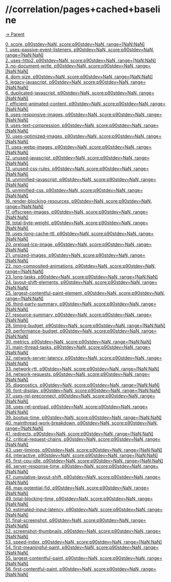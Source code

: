 
# //correlation/pages+cached+baseline

[→ Parent](../..)



[0. score, p90stdev=NaN, score:p90stdev=NaN, range=[NaN:NaN]](../../meta/score/samples/pages+cached+baseline)  
[1. uses-passive-event-listeners, p90stdev=NaN, score:p90stdev=NaN, range=[NaN:NaN]](../../uses-passive-event-listeners/samples/pages+cached+baseline/)  
[2. uses-http2, p90stdev=NaN, score:p90stdev=NaN, range=[NaN:NaN]](../../uses-http2/samples/pages+cached+baseline/)  
[3. no-document-write, p90stdev=NaN, score:p90stdev=NaN, range=[NaN:NaN]](../../no-document-write/samples/pages+cached+baseline/)  
[4. dom-size, p90stdev=NaN, score:p90stdev=NaN, range=[NaN:NaN]](../../dom-size/samples/pages+cached+baseline/)  
[5. legacy-javascript, p90stdev=NaN, score:p90stdev=NaN, range=[NaN:NaN]](../../legacy-javascript/samples/pages+cached+baseline/)  
[6. duplicated-javascript, p90stdev=NaN, score:p90stdev=NaN, range=[NaN:NaN]](../../duplicated-javascript/samples/pages+cached+baseline/)  
[7. efficient-animated-content, p90stdev=NaN, score:p90stdev=NaN, range=[NaN:NaN]](../../efficient-animated-content/samples/pages+cached+baseline/)  
[8. uses-responsive-images, p90stdev=NaN, score:p90stdev=NaN, range=[NaN:NaN]](../../uses-responsive-images/samples/pages+cached+baseline/)  
[9. uses-text-compression, p90stdev=NaN, score:p90stdev=NaN, range=[NaN:NaN]](../../uses-text-compression/samples/pages+cached+baseline/)  
[10. uses-optimized-images, p90stdev=NaN, score:p90stdev=NaN, range=[NaN:NaN]](../../uses-optimized-images/samples/pages+cached+baseline/)  
[11. uses-webp-images, p90stdev=NaN, score:p90stdev=NaN, range=[NaN:NaN]](../../uses-webp-images/samples/pages+cached+baseline/)  
[12. unused-javascript, p90stdev=NaN, score:p90stdev=NaN, range=[NaN:NaN]](../../unused-javascript/samples/pages+cached+baseline/)  
[13. unused-css-rules, p90stdev=NaN, score:p90stdev=NaN, range=[NaN:NaN]](../../unused-css-rules/samples/pages+cached+baseline/)  
[14. unminified-javascript, p90stdev=NaN, score:p90stdev=NaN, range=[NaN:NaN]](../../unminified-javascript/samples/pages+cached+baseline/)  
[15. unminified-css, p90stdev=NaN, score:p90stdev=NaN, range=[NaN:NaN]](../../unminified-css/samples/pages+cached+baseline/)  
[16. render-blocking-resources, p90stdev=NaN, score:p90stdev=NaN, range=[NaN:NaN]](../../render-blocking-resources/samples/pages+cached+baseline/)  
[17. offscreen-images, p90stdev=NaN, score:p90stdev=NaN, range=[NaN:NaN]](../../offscreen-images/samples/pages+cached+baseline/)  
[18. total-byte-weight, p90stdev=NaN, score:p90stdev=NaN, range=[NaN:NaN]](../../total-byte-weight/samples/pages+cached+baseline/)  
[19. uses-long-cache-ttl, p90stdev=NaN, score:p90stdev=NaN, range=[NaN:NaN]](../../uses-long-cache-ttl/samples/pages+cached+baseline/)  
[20. preload-lcp-image, p90stdev=NaN, score:p90stdev=NaN, range=[NaN:NaN]](../../preload-lcp-image/samples/pages+cached+baseline/)  
[21. unsized-images, p90stdev=NaN, score:p90stdev=NaN, range=[NaN:NaN]](../../unsized-images/samples/pages+cached+baseline/)  
[22. non-composited-animations, p90stdev=NaN, score:p90stdev=NaN, range=[NaN:NaN]](../../non-composited-animations/samples/pages+cached+baseline/)  
[23. long-tasks, p90stdev=NaN, score:p90stdev=NaN, range=[NaN:NaN]](../../long-tasks/samples/pages+cached+baseline/)  
[24. layout-shift-elements, p90stdev=NaN, score:p90stdev=NaN, range=[NaN:NaN]](../../layout-shift-elements/samples/pages+cached+baseline/)  
[25. largest-contentful-paint-element, p90stdev=NaN, score:p90stdev=NaN, range=[NaN:NaN]](../../largest-contentful-paint-element/samples/pages+cached+baseline/)  
[26. third-party-summary, p90stdev=NaN, score:p90stdev=NaN, range=[NaN:NaN]](../../third-party-summary/samples/pages+cached+baseline/)  
[27. resource-summary, p90stdev=NaN, score:p90stdev=NaN, range=[NaN:NaN]](../../resource-summary/samples/pages+cached+baseline/)  
[28. timing-budget, p90stdev=NaN, score:p90stdev=NaN, range=[NaN:NaN]](../../timing-budget/samples/pages+cached+baseline/)  
[29. performance-budget, p90stdev=NaN, score:p90stdev=NaN, range=[NaN:NaN]](../../performance-budget/samples/pages+cached+baseline/)  
[30. metrics, p90stdev=NaN, score:p90stdev=NaN, range=[NaN:NaN]](../../metrics/samples/pages+cached+baseline/)  
[31. main-thread-tasks, p90stdev=NaN, score:p90stdev=NaN, range=[NaN:NaN]](../../main-thread-tasks/samples/pages+cached+baseline/)  
[32. network-server-latency, p90stdev=NaN, score:p90stdev=NaN, range=[NaN:NaN]](../../network-server-latency/samples/pages+cached+baseline/)  
[33. network-rtt, p90stdev=NaN, score:p90stdev=NaN, range=[NaN:NaN]](../../network-rtt/samples/pages+cached+baseline/)  
[34. network-requests, p90stdev=NaN, score:p90stdev=NaN, range=[NaN:NaN]](../../network-requests/samples/pages+cached+baseline/)  
[35. diagnostics, p90stdev=NaN, score:p90stdev=NaN, range=[NaN:NaN]](../../diagnostics/samples/pages+cached+baseline/)  
[36. font-display, p90stdev=NaN, score:p90stdev=NaN, range=[NaN:NaN]](../../font-display/samples/pages+cached+baseline/)  
[37. uses-rel-preconnect, p90stdev=NaN, score:p90stdev=NaN, range=[NaN:NaN]](../../uses-rel-preconnect/samples/pages+cached+baseline/)  
[38. uses-rel-preload, p90stdev=NaN, score:p90stdev=NaN, range=[NaN:NaN]](../../uses-rel-preload/samples/pages+cached+baseline/)  
[39. bootup-time, p90stdev=NaN, score:p90stdev=NaN, range=[NaN:NaN]](../../bootup-time/samples/pages+cached+baseline/)  
[40. mainthread-work-breakdown, p90stdev=NaN, score:p90stdev=NaN, range=[NaN:NaN]](../../mainthread-work-breakdown/samples/pages+cached+baseline/)  
[41. redirects, p90stdev=NaN, score:p90stdev=NaN, range=[NaN:NaN]](../../redirects/samples/pages+cached+baseline/)  
[42. critical-request-chains, p90stdev=NaN, score:p90stdev=NaN, range=[NaN:NaN]](../../critical-request-chains/samples/pages+cached+baseline/)  
[43. user-timings, p90stdev=NaN, score:p90stdev=NaN, range=[NaN:NaN]](../../user-timings/samples/pages+cached+baseline/)  
[44. interactive, p90stdev=NaN, score:p90stdev=NaN, range=[NaN:NaN]](../../interactive/samples/pages+cached+baseline/)  
[45. first-cpu-idle, p90stdev=NaN, score:p90stdev=NaN, range=[NaN:NaN]](../../first-cpu-idle/samples/pages+cached+baseline/)  
[46. server-response-time, p90stdev=NaN, score:p90stdev=NaN, range=[NaN:NaN]](../../server-response-time/samples/pages+cached+baseline/)  
[47. cumulative-layout-shift, p90stdev=NaN, score:p90stdev=NaN, range=[NaN:NaN]](../../cumulative-layout-shift/samples/pages+cached+baseline/)  
[48. max-potential-fid, p90stdev=NaN, score:p90stdev=NaN, range=[NaN:NaN]](../../max-potential-fid/samples/pages+cached+baseline/)  
[49. total-blocking-time, p90stdev=NaN, score:p90stdev=NaN, range=[NaN:NaN]](../../total-blocking-time/samples/pages+cached+baseline/)  
[50. estimated-input-latency, p90stdev=NaN, score:p90stdev=NaN, range=[NaN:NaN]](../../estimated-input-latency/samples/pages+cached+baseline/)  
[51. final-screenshot, p90stdev=NaN, score:p90stdev=NaN, range=[NaN:NaN]](../../final-screenshot/samples/pages+cached+baseline/)  
[52. screenshot-thumbnails, p90stdev=NaN, score:p90stdev=NaN, range=[NaN:NaN]](../../screenshot-thumbnails/samples/pages+cached+baseline/)  
[53. speed-index, p90stdev=NaN, score:p90stdev=NaN, range=[NaN:NaN]](../../speed-index/samples/pages+cached+baseline/)  
[54. first-meaningful-paint, p90stdev=NaN, score:p90stdev=NaN, range=[NaN:NaN]](../../first-meaningful-paint/samples/pages+cached+baseline/)  
[55. largest-contentful-paint, p90stdev=NaN, score:p90stdev=NaN, range=[NaN:NaN]](../../largest-contentful-paint/samples/pages+cached+baseline/)  
[56. first-contentful-paint, p90stdev=NaN, score:p90stdev=NaN, range=[NaN:NaN]](../../first-contentful-paint/samples/pages+cached+baseline/)  
